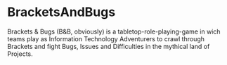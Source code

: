 # BracketsAndBugs
Brackets &amp; Bugs (B&amp;B, obviously) is a tabletop-role-playing-game in wich teams play as Information Technology Adventurers to crawl through Brackets and fight Bugs, Issues and Difficulties in the mythical land of Projects.
